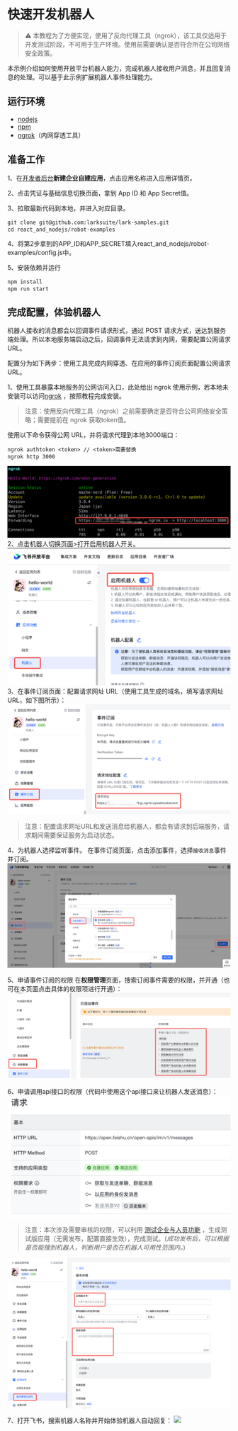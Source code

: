 # 快速开发机器人

> ⚠️ 本教程为了方便实现，使用了反向代理工具（ngrok），该工具仅适用于开发测试阶段，不可用于生产环境。使用前需要确认是否符合所在公司网络安全政策。

本示例介绍如何使用开放平台机器人能力，完成机器人接收用户消息，并且回复消息的处理。可以基于此示例扩展机器人事件处理能力。

## 运行环境

* [nodejs](https://nodejs.org/en/)
* [npm](https://www.npmjs.com/)
* [ngrok](https://ngrok.com/download)（内网穿透工具）

## 准备工作
1、在[开发者后台](https://open.feishu.cn/app/)**新建企业自建应用**，点击应用名称进入应用详情页。

2、点击凭证与基础信息切换页面，拿到 App ID 和 App Secret值。

3、拉取最新代码到本地，并进入对应目录。
```shell
git clone git@github.com:larksuite/lark-samples.git
cd react_and_nodejs/robot-examples
```

4、将第2步拿到的APP_ID和APP_SECRET填入react_and_nodejs/robot-examples/config.js中。

5、安装依赖并运行
```shell
npm install
npm run start
```
## 完成配置，体验机器人
机器人接收的消息都会以回调事件请求形式，通过 POST 请求方式，送达到服务端处理。所以本地服务端启动之后，回调事件无法请求到内网，需要配置公网请求 URL。

配置分为如下两步：使用工具完成内网穿透、在应用的事件订阅页面配置公网请求 URL。

1、使用工具暴露本地服务的公网访问入口，此处给出 ngrok 使用示例，若本地未安装可以访问[ngrok](https://ngrok.com/download) ，按照教程完成安装。

> 注意：使用反向代理工具（ngrok）之前需要确定是否符合公司网络安全策略；需要提前在 ngrok 获取token值。

使用以下命令获得公网 URL，并将请求代理到本地3000端口：
```shell
ngrok authtoken <token> // <token>需要替换
ngrok http 3000
```
![](assets/ngrok.png)
2、点击机器人切换页面>打开启用机器人开关。
![](assets/enable.png)
3、在事件订阅页面：配置请求网址 URL（使用工具生成的域名，填写请求网址 URL，如下图所示）：
![](assets/event-hook.png)
> 注意：配置请求网址URL和发送消息给机器人，都会有请求到后端服务，请求期间需要保证服务为启动状态。

4、为机器人选择监听事件。
在事件订阅页面，点击添加事件，选择`接收消息`事件并订阅。
![](assets/event-receive-v2.png)

5、申请事件订阅的权限
在**权限管理**页面，搜索订阅事件需要的权限，并开通（也可在本页面点击具体的权限项进行开通）：
![](assets/auth-enable.png)

6、申请调用api接口的权限（代码中使用这个api接口来让机器人发送消息）：
![](assets/api-auth.png)

> 注意：本次涉及需要审核的权限，可以利用 [测试企业与人员功能](https://open.feishu.cn/document/home/introduction-to-custom-app-development/testing-enterprise-and-personnel-functions) ，生成测试版应用（无需发布，配置直接生效），完成测试。(*成功发布后，可以根据是否能搜到机器人，判断用户是否在机器人可用性范围内。*)

![](assets/modify.png)

7、打开飞书，搜索机器人名称并开始体验机器人自动回复：
![](assets/auto-reply.gif)